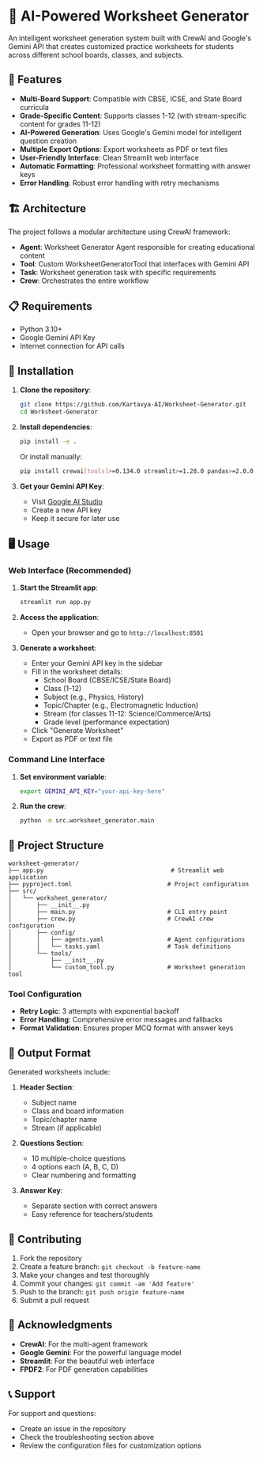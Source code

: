 # 📝 AI-Powered Worksheet Generator
An intelligent worksheet generation system built with CrewAI and Google's Gemini API that creates customized practice worksheets for students across different school boards, classes, and subjects.

## 🌟 Features
- **Multi-Board Support**: Compatible with CBSE, ICSE, and State Board curricula
- **Grade-Specific Content**: Supports classes 1-12 (with stream-specific content for grades 11-12)
- **AI-Powered Generation**: Uses Google's Gemini model for intelligent question creation
- **Multiple Export Options**: Export worksheets as PDF or text files
- **User-Friendly Interface**: Clean Streamlit web interface
- **Automatic Formatting**: Professional worksheet formatting with answer keys
- **Error Handling**: Robust error handling with retry mechanisms

## 🏗️ Architecture
The project follows a modular architecture using CrewAI framework:
- **Agent**: Worksheet Generator Agent responsible for creating educational content
- **Tool**: Custom WorksheetGeneratorTool that interfaces with Gemini API
- **Task**: Worksheet generation task with specific requirements
- **Crew**: Orchestrates the entire workflow

## 📋 Requirements
- Python 3.10+
- Google Gemini API Key
- Internet connection for API calls

## 🚀 Installation

1. **Clone the repository**:
   ```bash
   git clone https://github.com/Kartavya-AI/Worksheet-Generator.git
   cd Worksheet-Generator
   ```

2. **Install dependencies**:
   ```bash
   pip install -e .
   ```

   Or install manually:
   ```bash
   pip install crewai[tools]>=0.134.0 streamlit>=1.28.0 pandas>=2.0.0 fpdf2>=2.7.0 pydantic>=2.0.0 tenacity>=8.0.0 pyyaml>=6.0 pysqlite3-binary==0.5.4
   ```

3. **Get your Gemini API Key**:
   - Visit [Google AI Studio](https://aistudio.google.com/)
   - Create a new API key
   - Keep it secure for later use

## 🖥️ Usage

### Web Interface (Recommended)

1. **Start the Streamlit app**:
   ```bash
   streamlit run app.py
   ```

2. **Access the application**:
   - Open your browser and go to `http://localhost:8501`

3. **Generate a worksheet**:
   - Enter your Gemini API key in the sidebar
   - Fill in the worksheet details:
     - School Board (CBSE/ICSE/State Board)
     - Class (1-12)
     - Subject (e.g., Physics, History)
     - Topic/Chapter (e.g., Electromagnetic Induction)
     - Stream (for classes 11-12: Science/Commerce/Arts)
     - Grade level (performance expectation)
   - Click "Generate Worksheet"
   - Export as PDF or text file

### Command Line Interface

1. **Set environment variable**:
   ```bash
   export GEMINI_API_KEY="your-api-key-here"
   ```

2. **Run the crew**:
   ```bash
   python -m src.worksheet_generator.main
   ```

## 📂 Project Structure

```
worksheet-generator/
├── app.py                                    # Streamlit web application
├── pyproject.toml                           # Project configuration
├── src/
│   └── worksheet_generator/
│       ├── __init__.py
│       ├── main.py                          # CLI entry point
│       ├── crew.py                          # CrewAI crew configuration
│       ├── config/
│       │   ├── agents.yaml                  # Agent configurations
│       │   └── tasks.yaml                   # Task definitions
│       └── tools/
│           ├── __init__.py
│           └── custom_tool.py               # Worksheet generation tool
```


### Tool Configuration
- **Retry Logic**: 3 attempts with exponential backoff
- **Error Handling**: Comprehensive error messages and fallbacks
- **Format Validation**: Ensures proper MCQ format with answer keys

## 🎯 Output Format
Generated worksheets include:

1. **Header Section**:
   - Subject name
   - Class and board information
   - Topic/chapter name
   - Stream (if applicable)

2. **Questions Section**:
   - 10 multiple-choice questions
   - 4 options each (A, B, C, D)
   - Clear numbering and formatting

3. **Answer Key**:
   - Separate section with correct answers
   - Easy reference for teachers/students



## 🤝 Contributing

1. Fork the repository
2. Create a feature branch: `git checkout -b feature-name`
3. Make your changes and test thoroughly
4. Commit your changes: `git commit -am 'Add feature'`
5. Push to the branch: `git push origin feature-name`
6. Submit a pull request

## 🙏 Acknowledgments

- **CrewAI**: For the multi-agent framework
- **Google Gemini**: For the powerful language model
- **Streamlit**: For the beautiful web interface
- **FPDF2**: For PDF generation capabilities

## 📞 Support

For support and questions:
- Create an issue in the repository
- Check the troubleshooting section above
- Review the configuration files for customization options
